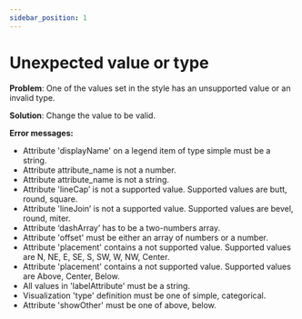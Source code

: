 ```yaml
---
sidebar_position: 1
---
```


# Unexpected value or type

**Problem**: One of the values set in the style has an unsupported value or an invalid type.

**Solution**: Change the value to be valid.

**Error messages:**

- Attribute 'displayName' on a legend item of type simple must be a string.
- Attribute attribute_name is not a number.
- Attribute attribute_name is not a string.
- Attribute 'lineCap’ is not a supported value. Supported values are butt, round, square.
- Attribute 'lineJoin’ is not a supported value. Supported values are bevel, round, miter.
- Attribute ‘dashArray’ has to be a two-numbers array.
- Attribute 'offset' must be either an array of numbers or a number.
- Attribute 'placement' contains a not supported value. Supported values are N, NE, E, SE, S, SW, W, NW, Center.
- Attribute 'placement' contains a not supported value. Supported values are Above, Center, Below.
- All values in 'labelAttribute' must be a string.
- Visualization 'type' definition must be one of simple, categorical.
- Attribute 'showOther' must be one of above, below.